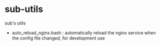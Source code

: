 sub-utils
=========

sub's utils

* auto_reload_nginx.bash : automatically reload the nginx service when the
  config file changed, for development use
